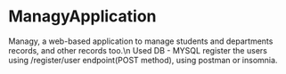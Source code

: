 # ManagyApplication
Managy, a web-based application to manage students and departments records, and other records too.\n
Used DB - MYSQL
register the users using /register/user endpoint(POST method), using postman or insomnia.
